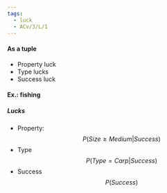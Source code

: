 ```yaml
---
tags:
  - luck
  - ACv/3/L/1
---
```

#### As a tuple
- Property luck
- Type lucks
- Success luck
#### Ex.: fishing
##### Lucks
- Property: 
$$
P(Size\geq Medium|Success)
$$
- Type
$$
P(Type=Carp|Success)
$$
- Success
$$
P(Success)
$$

